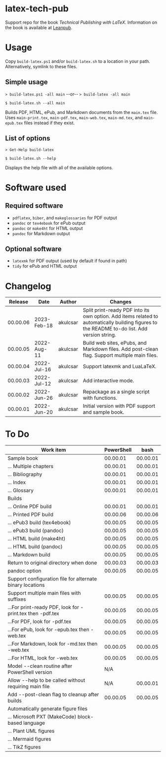 # latex-tech-pub

Support repo for the book *Technical Publishing with LaTeX*.
Information on the book is available at [Leanpub](https://leanpub.com/latex-tech-pub).

# Usage

Copy `build-latex.ps1` and/or `build-latex.sh` to a location in your
path. Alternatively, symlink to these files.

## Simple usage

`> build-latex.ps1 -all main` --or-- `> build-latex -all main`

`$ build-latex.sh --all main`

Builds PDF, HTML, ePub, and Markdown documents from the `main.tex` file.
Uses `main-print.tex`, `main-pdf.tex`, `main-web.tex`, `main-md.tex`, and `main-epub.tex` files instead if they exist.

## List of options

`> Get-Help build-latex`

`$ build-latex.sh --help`

Displays the help file with all of the available options.

# Software used

## Required software

- `pdflatex`, `biber`, and `makeglossaries` for PDF output
- `pandoc` or `tex4ebook` for ePub output
- `pandoc` or `make4ht` for HTML output
- `pandoc` for Markdown output

## Optional software

- `latexmk` for PDF output (used by default if found in path)
- `tidy` for ePub and HTML output

# Changelog

| Release | Date | Author | Changes |
| --- | --- | --- | --- |
| 00.00.06 | 2023-Feb-18 | akulcsar | Split print-ready PDF into its own option. Add items related to automatically building figures to the README to-do list. Add version string. |
| 00.00.05 | 2022-Aug-11 | akulcsar | Build web sites, ePubs, and Markdown files. Add post-clean flag. Support multiple main files. |
| 00.00.04 | 2022-Jul-16 | akulcsar | Support latexmk and LuaLaTeX. |
| 00.00.03 | 2022-Jul-12 | akulcsar | Add interactive mode. |
| 00.00.02 | 2022-Jun-26 | akulcsar | Repackage as a single script with functions. |
| 00.00.01 | 2022-Jun-20 | akulcsar | Initial version with PDF support and sample book. |

# To Do

| Work item | PowerShell | bash |
| --- | --- | --- |
| Sample book | 00.00.01 | 00.00.01 |
| ... Multiple chapters | 00.00.01 | 00.00.01 |
| ... Bibliography | 00.00.01 | 00.00.01 |
| ... Index | 00.00.01 | 00.00.01 |
| ... Glossary | 00.00.01 | 00.00.01 |
| Builds | | |
| ... Online PDF build | 00.00.01 | 00.00.01 |
| ... Printed PDF build | 00.00.06 | 00.00.06 |
| ... ePub3 build (tex4ebook) | 00.00.05 | 00.00.05 |
| ... ePub3 build (pandoc) | 00.00.05 | 00.00.05 |
| ... HTML build (make4ht) | 00.00.05 | 00.00.05 |
| ... HTML build (pandoc) | 00.00.05 | 00.00.05 |
| ... Markdown build | 00.00.05 | 00.00.05 |
| Return to original directory when done | 00.00.03 | 00.00.03 |
| pandoc option | 00.00.05 | 00.00.05 |
| Support configuration file for alternate binary locations | | |
| Support multiple main files with suffixes | 00.00.05 | 00.00.05 |
| ...For print-ready PDF, look for -print.tex then -pdf.tex | 00.00.05 | 00.00.05 |
| ...For PDF, look for -pdf.tex | 00.00.05 | 00.00.05 |
| ...For ePub, look for -epub.tex then -web.tex | 00.00.05 | 00.00.05 |
| ...For Markdown, look for -md.tex then -web.tex | 00.00.05 | 00.00.05 |
| ...For HTML, look for -web.tex | 00.00.05 | 00.00.05 |
| Model --clean routine after PowerShell version | N/A | |
| Allow --help to be called without requiring main file | N/A | 00.00.01 |
| Add --post-clean flag to cleanup after builds | 00.00.05 | 00.00.05 |
| Automatically generate figure files | | |
| ... Microsoft PXT (MakeCode) block-based language | | |
| ... Plant UML figures | | |
| ... Mermaid figures | | |
| ... TikZ figures | | |
